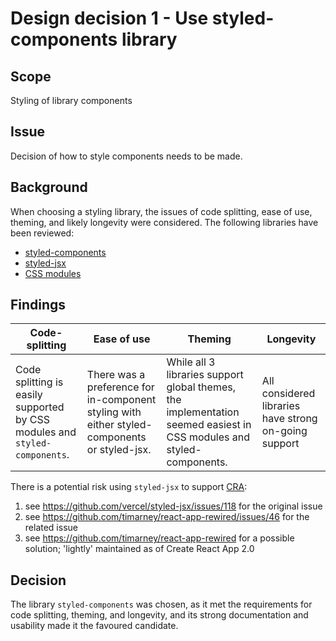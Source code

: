 # Design decision 1 - Use styled-components library

## Scope

Styling of library components

## Issue

Decision of how to style components needs to be made.

## Background

When choosing a styling library, the issues of code splitting, ease of use, theming, and likely longevity were considered.
The following libraries have been reviewed:
- [styled-components](https://styled-components.com/)
- [styled-jsx](https://github.com/vercel/styled-jsx) 
- [CSS modules](https://github.com/css-modules/css-modules)

## Findings

Code-splitting | Ease of use | Theming | Longevity
---|---|---|---
Code splitting is easily supported by CSS modules and `styled-components`. | There was a preference for in-component styling with either styled-components or styled-jsx. | While all 3 libraries support global themes, the implementation seemed easiest in CSS modules and styled-components. | All considered libraries have strong on-going support

There is a potential risk using `styled-jsx` to support [CRA](https://github.com/facebook/react/):

1. see https://github.com/vercel/styled-jsx/issues/118 for the original issue
1. see https://github.com/timarney/react-app-rewired/issues/46 for the related issue
1. see https://github.com/timarney/react-app-rewired for a possible solution; 'lightly' maintained as of Create React App 2.0

## Decision

The library `styled-components` was chosen, as it met the requirements for code splitting, theming, and longevity, and its strong documentation and usability made it the favoured candidate.
